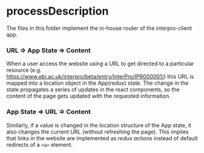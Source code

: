 processDescription
====

The files in this folder implement the in-house router of the interpro-client app.

### URL => App State => Content
When a user access the website using a URL to get directed to a particular resource (e.g. https://www.ebi.ac.uk/interpro/beta/entry/InterPro/IPR000001/) this URL is mapped into a location object in the App(redux) state. The change in the state propagates a series of updates in the react components, so the content of the page gets updated with the requested information.

### App State => URL => Content
Similarly, if a value is changed in the location structure of the App state, it also changes the current URL (without refreshing the page). This implies that links in the website are implemented as _redux actions_ instead of default redirects of a `<a>` element.
